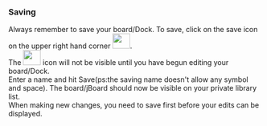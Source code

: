### Saving
Always remember to save your board/Dock. To save, click on the save icon on the upper right hand corner <img src="https://i.imgur.com/TJUZUG1.png" width=35 height=30>. <br>
The <img src="https://i.imgur.com/TJUZUG1.png" width=35 height=30> icon will not be visible until you have begun editing your board/Dock. <br>
Enter a name and hit Save(ps:the saving name doesn't allow any symbol and space). The board/jBoard should now be visible on your private library list. <br>
When making new changes, you need to save first before your edits can be displayed.
